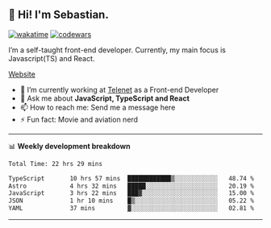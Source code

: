 ## 👋 Hi! I'm Sebastian.

[![wakatime](https://wakatime.com/badge/user/df0036c6-328a-4a39-be9b-e49417ed22a1.svg)](https://wakatime.com/@df0036c6-328a-4a39-be9b-e49417ed22a1)
[![codewars](https://www.codewars.com/users/sebavuye/badges/small)](https://www.codewars.com/users/sebavuye)

I’m a self-taught front-end developer. Currently, my main focus is Javascript(TS) and React.

[Website](https://sebastianvuye.be)

- 🔭 I’m currently working at [Telenet](https://telenet.be/) as a Front-end Developer
- 💬 Ask me about **JavaScript, TypeScript and React**
- 📫 How to reach me: Send me a message here
- ⚡ Fun fact: Movie and aviation nerd

-------

📊 **Weekly development breakdown**

<!--START_SECTION:waka-->

```txt
Total Time: 22 hrs 29 mins

TypeScript       10 hrs 57 mins  ████████████▒░░░░░░░░░░░░   48.74 %
Astro            4 hrs 32 mins   █████░░░░░░░░░░░░░░░░░░░░   20.19 %
JavaScript       3 hrs 22 mins   ███▓░░░░░░░░░░░░░░░░░░░░░   15.00 %
JSON             1 hr 10 mins    █▒░░░░░░░░░░░░░░░░░░░░░░░   05.22 %
YAML             37 mins         ▓░░░░░░░░░░░░░░░░░░░░░░░░   02.81 %
```

<!--END_SECTION:waka-->
-------
